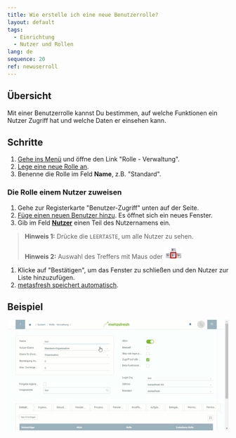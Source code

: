 ```yaml
---
title: Wie erstelle ich eine neue Benutzerrolle?
layout: default
tags:
  - Einrichtung
  - Nutzer und Rollen
lang: de
sequence: 20
ref: newuserroll
---
```


## Übersicht
Mit einer Benutzerrolle kannst Du bestimmen, auf welche Funktionen ein Nutzer Zugriff hat und welche Daten er einsehen kann.

## Schritte
1. [Gehe ins Menü](Menu) und öffne den Link "Rolle - Verwaltung".
1. [Lege eine neue Rolle an](Neuer_Datensatz_Fenster_Webui).
1. Benenne die Rolle im Feld **Name**, z.B. "Standard".

### Die Rolle einem Nutzer zuweisen
1. Gehe zur Registerkarte "Benutzer-Zugriff" unten auf der Seite.
1. [Füge einen neuen Benutzer hinzu](Neuer_Datensatz_Tab_Webui). Es öffnet sich ein neues Fenster.
1. Gib im Feld [**Nutzer**](NeuerBenutzer) einen Teil des Nutzernamens ein.
 >**Hinweis 1:** Drücke die `LEERTASTE`, um alle Nutzer zu sehen.<br><br>
 >**Hinweis 2:** Auswahl des Treffers mit Maus oder ![](assets/Workflow_Auftrag_Bis_Rechnung_WebUI-73797.png)

1. Klicke auf "Bestätigen", um das Fenster zu schließen und den Nutzer zur Liste hinzuzufügen.
1. [metasfresh speichert automatisch](Speicheranzeige).

## Beispiel
![](assets/NeueBenutzerrolle.gif)
